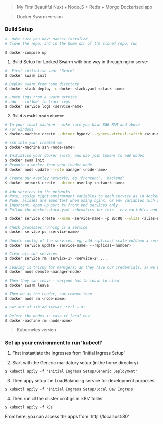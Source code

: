 > My First Beautiful Nuxt + NodeJS + Redis + Mongo Dockerised app

> Docker Swarm version
### Build Setup
``` bash
#  Make sure you have Docker installed
# Clone the repo, and in the home dir of the cloned repo, run

$ docker-compose up
```

1. Build Setup for Locked Swarm with one way in through nginx server
``` bash
#  First initialise your 'Swarm'
$ docker swarm init

# Deploy swarm from home directory
$ docker stack deploy -c docker-stack.yaml <stack-name>

# Check logs from a Swarm service
# add '--follow' to trace logs
$ docker service logs <service-name>
```

2. Build a multi-node cluster
``` bash
# In your local machine - make sure you have 8GB RAM and above
# For windows
$ docker-machine create --driver hyperv --hyperv-virtusl-switch <your-virtual-switch> <node-name>

# ssh into your created vm
$ docker-machine ssh <node-name>

# Initialise your docker swarm, and use join tokens to add nodes
$ docker swam init
# Promote a worker from your leader node
$ docker node update --role manager <node-name>

# Create our overlay networks, eg 'frontend', 'backend'
$ docker network create --driver overlay <network-name>

# Add services to the networks
# Note, assign right environment variables to each service as in docker.stack.yaml
# Node, aliases are important when using nginx, or env variables such as MONGODB=mongodb
# Important, open up port to front end services only
# Follow the docker.stack.yaml schematics for this - env variables and aliases are most important, + ports to frontend services

$ docker service create --name <service-name> -p 80:80 --alias <alias-name> --network <network-name> -e <env-variables>=<env-value> -e <env-variables>=<env-value> <image>

# Check processes running in a service
$ docker service ps <service-name>

# Update config of the services, eg, add replicas/ scale up/down a service
$ docker service update <service-name> --replicas=<number>

# Clear all our services
$ docker service rm <service-1> <service-2> ...

# Leaving is tricky for managers, as they have our credentials, so we have to demote them first
$ docker node demote <manager-node>

# Then they can leave - veryone has to leave to clear
$ docker swarm leave

# Then we as the Leader, can remove them
$ docker node rm <node-name>

# Get out of ssh'ed server 'Ctrl + D'

# Delete the nodes in case of local env
$ docker-machine rm <node-name>

```

>  Kubernetes version
### Set up your environment to run 'kubectl'

1. First instantiate the Ingresses from 'Initial Ingress Setup'


2. Start with the Generic mandatory setup (in the home directory)

```
$ kubectl apply -f 'Initial Ingress Setup/Generic Deployment'
```

3. Then appy setup the LoadBalancing service for development purposes

```
$ kubectl apply -f 'Initial Ingress Setup/Local Dev Ingress'
```

4. Then run all the cluster configs in 'k8s' folder
```
$ kubectl apply -f k8s
```

From here, you can access the apps from 'http://localhost:80'
